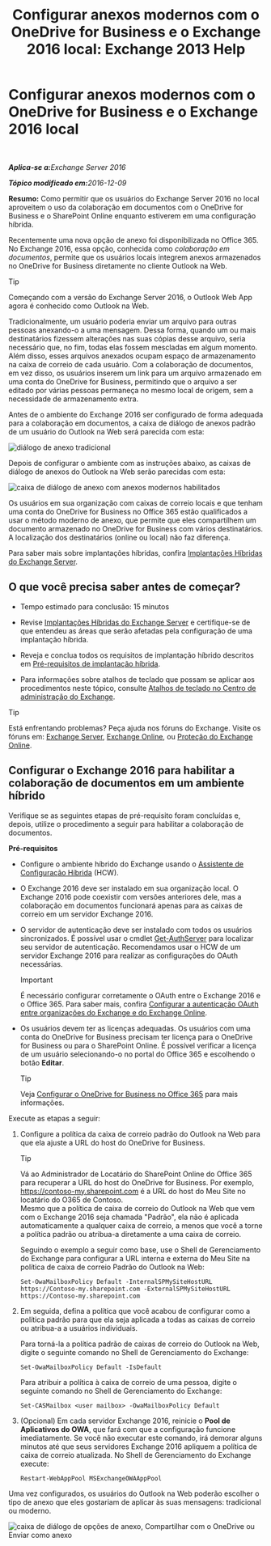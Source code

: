 ﻿---
title: 'Configurar anexos modernos com o OneDrive for Business e o Exchange 2016 local: Exchange 2013 Help'
TOCTitle: Configurar anexos modernos com o OneDrive for Business e o Exchange 2016 local
ms:assetid: 799518aa-7cfe-4708-92ee-98057ff168f5
ms:mtpsurl: https://technet.microsoft.com/pt-br/library/Mt589761(v=EXCHG.150)
ms:contentKeyID: 70318023
ms.date: 01/10/2018
mtps_version: v=EXCHG.150
ms.translationtype: HT
---

# Configurar anexos modernos com o OneDrive for Business e o Exchange 2016 local

 

_<strong>Aplica-se a:</strong>Exchange Server 2016_

_<strong>Tópico modificado em:</strong>2016-12-09_

**Resumo:**  Como permitir que os usuários do Exchange Server 2016 no local aproveitem o uso da colaboração em documentos com o OneDrive for Business e o SharePoint Online enquanto estiverem em uma configuração híbrida.

Recentemente uma nova opção de anexo foi disponibilizada no Office 365. No Exchange 2016, essa opção, conhecida como *colaboração em documentos*, permite que os usuários locais integrem anexos armazenados no OneDrive for Business diretamente no cliente Outlook na Web.


> [!TIP]
> Começando com a versão do Exchange Server 2016, o Outlook Web App agora é conhecido como Outlook na Web.



Tradicionalmente, um usuário poderia enviar um arquivo para outras pessoas anexando-o a uma mensagem. Dessa forma, quando um ou mais destinatários fizessem alterações nas suas cópias desse arquivo, seria necessário que, no fim, todas elas fossem mescladas em algum momento. Além disso, esses arquivos anexados ocupam espaço de armazenamento na caixa de correio de cada usuário. Com a colaboração de documentos, em vez disso, os usuários inserem um link para um arquivo armazenado em uma conta do OneDrive for Business, permitindo que o arquivo a ser editado por várias pessoas permaneça no mesmo local de origem, sem a necessidade de armazenamento extra.

Antes de o ambiente do Exchange 2016 ser configurado de forma adequada para a colaboração em documentos, a caixa de diálogo de anexos padrão de um usuário do Outlook na Web será parecida com esta:

![diálogo de anexo tradicional](images/Mt589761.f8c74d70-42f9-48c6-b263-ce6cef8591a8(EXCHG.150).png "diálogo de anexo tradicional")

Depois de configurar o ambiente com as instruções abaixo, as caixas de diálogo de anexos do Outlook na Web serão parecidas com esta:

![caixa de diálogo de anexo com anexos modernos habilitados](images/Mt589761.89eeae65-ce3a-4c47-b57e-db734a1de95b(EXCHG.150).png "caixa de diálogo de anexo com anexos modernos habilitados")

Os usuários em sua organização com caixas de correio locais e que tenham uma conta do OneDrive for Business no Office 365 estão qualificados a usar o método moderno de anexo, que permite que eles compartilhem um documento armazenado no OneDrive for Business com vários destinatários. A localização dos destinatários (online ou local) não faz diferença.

Para saber mais sobre implantações híbridas, confira [Implantações Híbridas do Exchange Server](exchange-server-hybrid-deployments-exchange-2013-help.md).

## O que você precisa saber antes de começar?

  - Tempo estimado para conclusão: 15 minutos

  - Revise [Implantações Híbridas do Exchange Server](exchange-server-hybrid-deployments-exchange-2013-help.md) e certifique-se de que entendeu as áreas que serão afetadas pela configuração de uma implantação híbrida.

  - Reveja e conclua todos os requisitos de implantação híbrido descritos em [Pré-requisitos de implantação híbrida](hybrid-deployment-prerequisites-exchange-2013-help.md).

  - Para informações sobre atalhos de teclado que possam se aplicar aos procedimentos neste tópico, consulte [Atalhos de teclado no Centro de administração do Exchange](https://technet.microsoft.com/pt-br/library/jj150484\(v=exchg.150\)).


> [!TIP]
> Está enfrentando problemas? Peça ajuda nos fóruns do Exchange. Visite os fóruns em: <A href="https://go.microsoft.com/fwlink/p/?linkid=60612">Exchange Server</A>, <A href="https://go.microsoft.com/fwlink/p/?linkid=267542">Exchange Online</A>, ou <A href="https://go.microsoft.com/fwlink/p/?linkid=285351">Proteção do Exchange Online</A>.



## Configurar o Exchange 2016 para habilitar a colaboração de documentos em um ambiente híbrido

Verifique se as seguintes etapas de pré-requisito foram concluídas e, depois, utilize o procedimento a seguir para habilitar a colaboração de documentos.

**Pré-requisitos**

  - Configure o ambiente híbrido do Exchange usando o [Assistente de Configuração Híbrida](hybrid-configuration-wizard-exchange-2013-help.md) (HCW).

  - O Exchange 2016 deve ser instalado em sua organização local. O Exchange 2016 pode coexistir com versões anteriores dele, mas a colaboração em documentos funcionará apenas para as caixas de correio em um servidor Exchange 2016.

  - O servidor de autenticação deve ser instalado com todos os usuários sincronizados. É possível usar o cmdlet [Get-AuthServer](https://technet.microsoft.com/pt-br/library/jj218613\(v=exchg.150\)) para localizar seu servidor de autenticação. Recomendamos usar o HCW de um servidor Exchange 2016 para realizar as configurações do OAuth necessárias.
    

    > [!IMPORTANT]
    > É necessário configurar corretamente o OAuth entre o Exchange 2016 e o Office 365. Para saber mais, confira <A href="https://technet.microsoft.com/pt-br/library/dn594521(v=exchg.150)">Configurar a autenticação OAuth entre organizações do Exchange e do Exchange Online</A>.



  - Os usuários devem ter as licenças adequadas. Os usuários com uma conta do OneDrive for Business precisam ter licença para o OneDrive for Business ou para o SharePoint Online. É possível verificar a licença de um usuário selecionando-o no portal do Office 365 e escolhendo o botão **Editar**.
    

    > [!TIP]
    > Veja <A href="http://go.microsoft.com/fwlink/p/?linkid=627455">Configurar o OneDrive for Business no Office 365</A> para mais informações.



Execute as etapas a seguir:

1.  Configure a política da caixa de correio padrão do Outlook na Web para que ela ajuste a URL do host do OneDrive for Business.
    

    > [!TIP]
    > Vá ao Administrador de Locatário do SharePoint Online do Office 365 para recuperar a URL do host do OneDrive for Business. Por exemplo, https://contoso-my.sharepoint.com é a URL do host do Meu Site no locatário do O365 de Contoso.<BR>Mesmo que a política de caixa de correio do Outlook na Web que vem com o Exchange 2016 seja chamada "Padrão", ela não é aplicada automaticamente a qualquer caixa de correio, a menos que você a torne a política padrão ou atribua-a diretamente a uma caixa de correio.

    
    Seguindo o exemplo a seguir como base, use o Shell de Gerenciamento do Exchange para configurar a URL interna e externa do Meu Site na política de caixa de correio Padrão do Outlook na Web:
    
        Set-OwaMailboxPolicy Default -InternalSPMySiteHostURL https://Contoso-my.sharepoint.com -ExternalSPMySiteHostURL https://Contoso-my.sharepoint.com

2.  Em seguida, defina a política que você acabou de configurar como a política padrão para que ela seja aplicada a todas as caixas de correio ou atribua-a a usuários individuais.
    
    Para torná-la a política padrão de caixas de correio do Outlook na Web, digite o seguinte comando no Shell de Gerenciamento do Exchange:
    
        Set-OwaMailboxPolicy Default -IsDefault 
    
    Para atribuir a política à caixa de correio de uma pessoa, digite o seguinte comando no Shell de Gerenciamento do Exchange:
    
        Set-CASMailbox <user mailbox> -OwaMailboxPolicy Default

3.  (Opcional) Em cada servidor Exchange 2016, reinicie o **Pool de Aplicativos do OWA**, que fará com que a configuração funcione imediatamente. Se você não executar este comando, irá demorar alguns minutos até que seus servidores Exchange 2016 apliquem a política de caixa de correio atualizada. No Shell de Gerenciamento do Exchange execute:
    
        Restart-WebAppPool MSExchangeOWAAppPool

Uma vez configurados, os usuários do Outlook na Web poderão escolher o tipo de anexo que eles gostariam de aplicar às suas mensagens: tradicional ou moderno.

![caixa de diálogo de opções de anexo, Compartilhar com o OneDrive ou Enviar como anexo](images/Mt589761.7d2f27c2-3638-479a-a577-029ac61e7d95(EXCHG.150).png "caixa de diálogo de opções de anexo, Compartilhar com o OneDrive ou Enviar como anexo")

